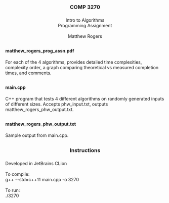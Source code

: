 <h3 align="center">COMP 3270</h3>

###

<p align="center">Intro to Algorithms<br>Programming Assignment<br><br>Matthew Rogers</p>

##

<h4 align="left">matthew_rogers_prog_assn.pdf</h4>
<p align="left">For each of the 4 algorithms, provides detailed time complexities, complexity order, a graph comparing theoretical vs measured completion times, and comments.</p>

##

<h4 align="left">main.cpp</h4>
<p align="left">C++ program that tests 4 different algorithms on randomly generated inputs of different sizes. Accepts phw_input.txt, outputs matthew_rogers_phw_output.txt.</p>

##

<h4 align="left">matthew_rogers_phw_output.txt</h4>
<p align="left">Sample output from main.cpp.</p>

##

<h3 align="center">Instructions</h3>

###

<p align="left">Developed in JetBrains CLion<br><br>To compile:<br>g++ --std=c++11 main.cpp -o 3270<br><br>To run:<br>./3270</p>

##

###
